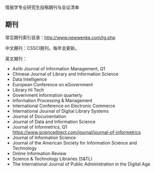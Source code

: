 情报学专业研究生投稿期刊与会议清单

## 期刊

常见期刊索引目录：http://www.newwenke.com/tg.php



中文期刊：CSSCI期刊，每年会更新。

英文期刊：

- Aslib Journal of Information Management, Q1
- Chinese Journal of Library and Information Science
- Data Intelligence
- European Conference on eGovernment
- Library Hi Tech
- Government Information quarterly
- Information Processing & Management
- International Conference on Electronic Commerce
- International Journal of Digital Library Systems
- Journal of Documentation
- Journal of Data and Information Science
- Journal of Informetrics, Q1 https://www.sciencedirect.com/journal/journal-of-informetrics
- Journal of Information Science
- Journal of the American Society for Information Science and Technology
- Online Information Review
- Science & Technology Libraries (S&TL)
- The International Journal of Public Administration in the Digital Age

